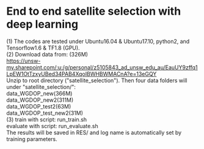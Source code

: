 # End to end satellite selection with deep learning

(1) The codes are tested under Ubuntu16.04 & Ubuntu17.10, python2, and Tensorflow1.6 & TF1.8 (GPU).  
(2) Download data from: (326M)  
  https://unsw-my.sharepoint.com/:u:/g/personal/z5105843_ad_unsw_edu_au/EauUY9zffq1LpEW1OtTzxyUBed34PAB4XqoIBWHBWMACnA?e=13eGQY  
Unzip to root directory ("satellite_selection"). Then four data folders will under "satellite_selection/":  
	data_WGDOP_new(366M)  
	data_WGDOP_new2(311M)   
	data_WGDOP_test2(63M)    
	data_WGDOP_test_new2(31M)    
(3) train with script: run_train.sh  
evaluate with script: run_evaluate.sh  
The results will be saved in RES/ and log name is automatically set by training parameters.  
